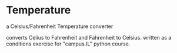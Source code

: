 # Temperature
a Celsius/Fahrenheit Temperature converter

converts Celius to Fahrenheit and Fahrenheit to Celsius.
written as a conditions exercise for "campus.IL" python course.
